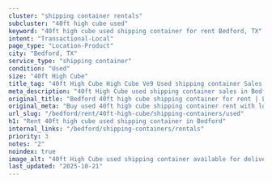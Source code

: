 ```yaml
---
cluster: "shipping container rentals"
subcluster: "40ft high cube used"
keyword: "40ft high cube used shipping container for rent Bedford, TX"
intent: "Transactional-Local"
page_type: "Location-Product"
city: "Bedford, TX"
service_type: "shipping container"
condition: "Used"
size: "40ft High Cube"
title_tag: "40ft High Cube High Cube Ve9 Used shipping container Sales in Bedford | LC Container"
meta_description: "40ft High Cube used shipping container sales in Bedford. High cube containers with extra height. Fast delivery, competitive pricing. Serving shipping containers area. Quote ID: VWQ. Call (214) 524-4168 for your free quote today."
original_title: "Bedford 40ft high cube shipping container for rent | LC"
original_meta: "Buy used 40ft high cube shipping container rent with local delivery in Bedford, TX. LC Container — local Since 2003. Request a fast quote today."
url_slug: "/bedford/rent/40ft-high-cube/shipping-containers/used"
h1: "Rent 40ft high cube used shipping container in Bedford"
internal_links: "/bedford/shipping-containers/rentals"
priority: 3
notes: "2"
noindex: true
image_alt: "40ft High Cube used shipping container available for delivery in Bedford"
last_updated: "2025-10-21"
---
```


<!-- TODO: Add unique city/inventory copy, images, and internal links here. -->
